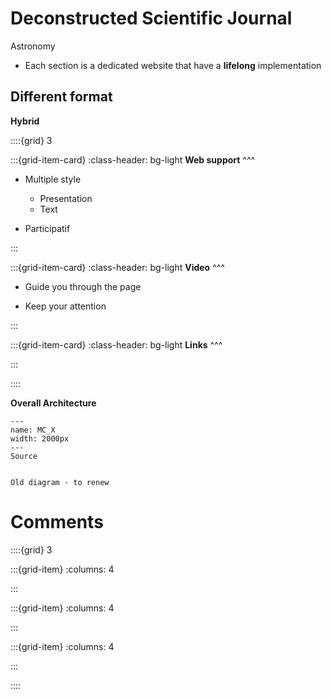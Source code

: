# Deconstructed Scientific Journal


Astronomy

-  Each section is a dedicated website that have a **lifelong** implementation

## Different format

<p class="emphase"><strong>Hybrid</strong></p>

::::{grid} 3

:::{grid-item-card}
:class-header: bg-light
**Web support**
^^^

- Multiple style
    - Presentation
    - Text
    
- Participatif

:::

:::{grid-item-card}
:class-header: bg-light
**Video**
^^^

- Guide you through the page

- Keep your attention



:::

:::{grid-item-card}
:class-header: bg-light
**Links**
^^^

:::

::::

<p class="emphase2"> <strong>Overall Architecture</strong> </p>


```{figure} ../../../_static/Ontology/Export/PhD_V2_fancy.png
---
name: MC_X
width: 2000px
---
Source
```

```{note}

Old diagram - to renew

```





# Comments

<script src="https://utteranc.es/client.js"
        repo="Deugz/sp-Science_Journey"
        issue-term="pathname"
        theme="github-light"
        crossorigin="anonymous"
        async>
</script>

::::{grid} 3

:::{grid-item}
:columns: 4

:::

:::{grid-item}
:columns: 4

<script type='text/javascript' src='https://storage.ko-fi.com/cdn/widget/Widget_2.js'></script><script type='text/javascript'>kofiwidget2.init('Buy me a coffee', '#317315', 'O4O6EZO78');kofiwidget2.draw();</script> 

:::

:::{grid-item}
:columns: 4

:::

::::
